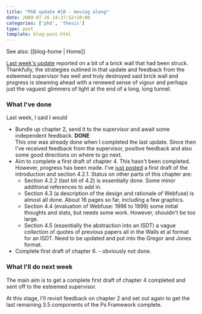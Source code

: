 ```yaml
---
title: "PhD update #18 - moving along"
date: 2009-07-26 14:37:52+10:00
categories: ['phd', 'thesis']
type: post
template: blog-post.html
---
```


See also: [[blog-home | Home]]

[Last week's update](/blog2/2009/07/19/phd-update-17-you-know-youre-losing-your-way-when/) reported on a bit of a brick wall that had been struck. Thankfully, the strategies outlined in that update and feedback from the esteemed supervisor has well and truly destroyed said brick wall and progress is steaming ahead with a renewed sense of vigour and perhaps just the vaguest glimmers of light at the end of a long, long tunnel.

### What I've done

Last week, I said I would

- Bundle up chapter 2, send it to the supervisor and await some independent feedback. **DONE**  
    This one was already done when I completed the last update. Since then I've received feedback from the supervisor, positive feedback and also some good directions on where to go next.
- Aim to complete a first draft of chapter 4. 
    This hasn't been completed. However, progress has been made. I've [just posted](/blog2/2009/07/26/build-it-and-they-will-come-starting-with-the-institution/) a first draft of the introduction and section 4.2.1. Status on other parts of this chapter are:
    - Section 4.2.2 (last bit of 4.2) is essentially done. Some minor additional references to add in.
    - Section 4.3 (a description of the design and rationale of Webfuse) is almost all done. About 16 pages so far, including a few graphics.
    - Section 4.4 (evaluation of Webfuse: 1996 to 1999) some initial thoughts and stats, but needs some work. However, shouldn't be too large.
    - Section 4.5 (essentially the abstraction into an ISDT) a vague collection of quotes of previous papers all in the Walls et al format for an ISDT. Need to be updated and put into the Gregor and Jones format.
- Complete first draft of chapter 6. - obviously not done.

### What I'll do next week

The main aim is to get a complete first draft of chapter 4 completed and sent off to the esteemed supervisor.

At this stage, I'll revisit feedback on chapter 2 and set out again to get the last remaining 3.5 components of the Ps Framework complete.